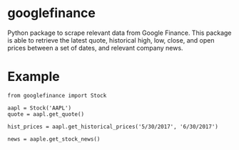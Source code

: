 # googlefinance
Python package to scrape relevant data from Google Finance.  This package is able to retrieve the latest quote, historical high, low, close, and open prices between a set of dates, and relevant company news.

# Example
    from googlefinance import Stock

    aapl = Stock('AAPL')
    quote = aapl.get_quote()

    hist_prices = aapl.get_historical_prices('5/30/2017', '6/30/2017')

    news = aaple.get_stock_news()